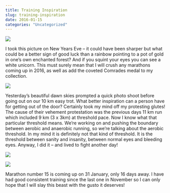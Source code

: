 ```yaml
---
title: Training Inspiration
slug: training-inspiration
date: 2016-01-15
categories: "Uncategorized"
---
```


<p><img src="http://res.cloudinary.com/dy6grlu8z/image/upload/v1558842001/rvayyjgz7v9ycrojj43s.jpg"/></p>
<p>I took this picture on New Years Eve – it could have been sharper but what could be a better sign of good luck than a rainbow pointing to a pot of gold in one’s own enchanted forest? And if you squint your eyes you can see a white unicorn. This must surely mean that I will crush any marathons coming up in 2016, as well as add the coveted Comrades medal to my collection.</p>
<p><img src="http://res.cloudinary.com/dy6grlu8z/image/upload/v1558842002/f7mpwtwd9rjaxereddid.jpg"/></p>
<p>Yesterday’s beautiful dawn skies prompted a quick photo shoot before going out on our 10 km easy trot. What better inspiration can a person have for getting out of the door? Certainly took my mind off my protesting glutes! The cause of their vehement protestation was the previous days 11 km run which included 9 km (3 x 3km) at threshold pace. Now I know what that particular threshold means. We’re working on and pushing the boundary between aerobic and anaerobic running, so we’re talking about the aerobic threshold. In my mind it is definitely not that kind of threshold. It is the threshold between sanity and insanity, between normal eyes and bleeding eyes. Anyway, I did it – and lived to fight another day!</p>
<p><img src="http://res.cloudinary.com/dy6grlu8z/image/upload/v1558842003/mxpwtazi2rt21aww1vg4.jpg"/></p>
<p><img src="http://res.cloudinary.com/dy6grlu8z/image/upload/v1558842004/shfmlftrekmezkvio9wb.jpg"/></p>
<p>Marathon number 15 is coming up on 31 January, only 16 days away. I have had good consistent training since the last one in November so I can only hope that I will slay this beast with the gusto it deserves!</p>


